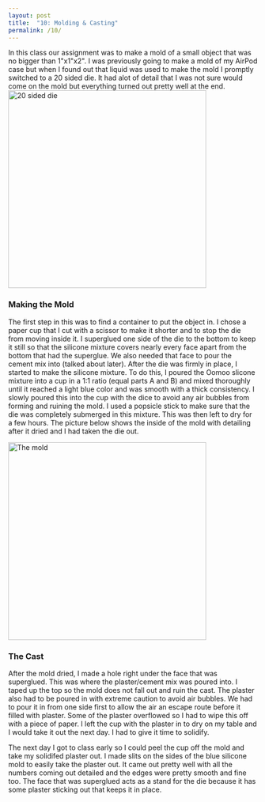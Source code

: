```yaml
---
layout: post
title:  "10: Molding & Casting"
permalink: /10/
---
```

In this class our assignment was to make a mold of a small object that was no bigger than 1"x1"x2". I was previously going to make a mold of my AirPod case but when I found out that liquid was used to make the mold I promptly switched to a 20 sided die. It had alot of detail that I was not sure would come on the mold but everything turned out pretty well at the end.
<img src="20.JPG" alt="20 sided die" style="height: 400px; max-width: 400%">

### Making the Mold

The first step in this was to find a container to put the object in. I chose a paper cup that I cut with a scissor to make it shorter and to stop the die from moving inside it. I superglued one side of the die to the bottom to keep it still so that the silicone mixture covers nearly every face apart from the bottom that had the superglue. We also needed that face to pour the cement mix into (talked about later). After the die was firmly in place, I started to make the silicone mixture. To do this, I poured the Oomoo slicone mixture into a cup in a 1:1 ratio (equal parts A and B) and mixed thoroughly until it reached a light blue color and was smooth with a thick consistency. I slowly poured this into the cup with the dice to avoid any air bubbles from forming and ruining the mold. I used a popsicle stick to make sure that the die was completely submerged in this mixture. This was then left to dry for a few hours. The picture below shows the inside of the mold with detailing after it dried and I had taken the die out.

<img src="dice.JPG" alt="The mold" style="height: 400px; max-width: 400px">

### The Cast

After the mold dried, I made a hole right under the face that was superglued. This was where the plaster/cement mix was poured into. I taped up the top so the mold does not fall out and ruin the cast. The plaster also had to be poured in with extreme caution to avoid air bubbles. We had to pour it in from one side first to allow the air an escape route before it filled with plaster. Some of the plaster overflowed so I had to wipe this off with a piece of paper. I left the cup with the plaster in to dry on my table and I would take it out the next day. I had to give it time to solidify.

The next day I got to class early so I could peel the cup off the mold and take my solidifed plaster out. I made slits on the sides of the blue silicone mold to easily take the plaster out. It came out pretty well with all the numbers coming out detailed and the edges were pretty smooth and fine too. The face that was superglued acts as a stand for the die because it has some plaster sticking out that keeps it in place.

<!-- Or, you can also directly include HTML, for example to make a split image -->


